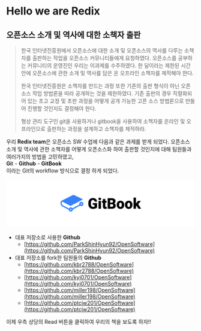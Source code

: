 # Hello we are Redix

## 오픈소스 소개 및 역사에 대한 소책자 출판

> 한국 인터넷진흥원에서 오픈소스에 대한 소개 및 오픈소스의 역사를 다루는 소책자를 출판하는 작업을 오픈소스 커뮤니티들에게 요청하였다. 오픈소스를 공부하는 커뮤니티의 운영진인 우리는 이과제를 수주하였다. 한 달이라는 제한된 시간 안에 오픈소스에 관한 소개 및 역사를 담은 온 오프라인 소책자를 제작해야 한다.
>
> 한국 인터넷진흥원은 소책자를 만드는 과정 또한 기존의 출판 형식이 아닌 오픈소스 작업 방법론을 따라 공개하는 것을 제한하였다. 기존 출판의 경우 직렬화되어 있는 초고 교정 및 초판 과정을 어떻게 공개 가능한 고픈 소스 방법론으로 만들어 진행할 것인지도 결정해야 한다.
>
> 형상 관리 도구인 git을 사용하거나 gitbook을 사용하여 소책자를 온라인 및 오프라인으로 출판하는 과정을 설계하고 소책자를 제작하라.

우리 **Redix team**은 오픈소스 SW 수업에 다음과 같은 과제를 받게 되었다. 오픈소스 소개 및 역사에 관한 소책자를 어떻게 오픈소스화 하여 출판할 것인지에 대해 팀원들과 여러가지의 방법을 고민하였고,  
**Gi**t - **Github** - **GitBook**  
이라는 Git의 workflow 방식으로 결정 하게 되었다.



![](/assets/gitbook.png)

* 대표 저장소로 사용한 **Github**
  * [https://github.com/ParkShinHyun92/OpenSoftware](https://github.com/ParkShinHyun92/OpenSoftware)
* 대표 저장소를 fork한 팀원들의 **Github**
  * [https://github.com/kbr2788/OpenSoftware](https://github.com/kbr2788/OpenSoftware)
  * [https://github.com/kyj0701/OpenSoftware](https://github.com/kyj0701/OpenSoftware)
  * [https://github.com/miller198/OpenSoftware](https://github.com/miller198/OpenSoftware)
  * [https://github.com/ptcjw201/OpenSoftware](https://github.com/ptcjw201/OpenSoftware)

이제 우측 상당의 Read 버튼을 클릭하여 우리의 책을 보도록 하자!!

